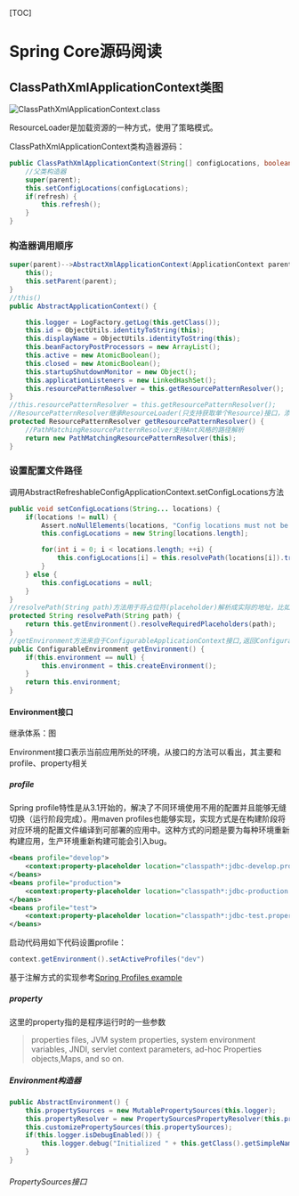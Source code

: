 [TOC]

# Spring Core源码阅读

## ClassPathXmlApplicationContext类图

![ClassPathXmlApplicationContext.class](https://raw.githubusercontent.com/garaiya/java-learning-route/master/Part1/Spring/images/ResourceLoader.jpg)

ResourceLoader是加载资源的一种方式，使用了策略模式。

ClassPathXmlApplicationContext类构造器源码：

```java
public ClassPathXmlApplicationContext(String[] configLocations, boolean refresh, ApplicationContext parent) throws BeansException {
    //父类构造器
    super(parent);
    this.setConfigLocations(configLocations);
    if(refresh) {
    	this.refresh();
	}
}
```

### 构造器调用顺序

```java
super(parent)-->AbstractXmlApplicationContext(ApplicationContext parent)-->AbstractRefreshableConfigApplicationContext(ApplicationContext parent)-->AbstractApplicationContext(ApplicationContext parent){
    this();
    this.setParent(parent);
}
//this()
public AbstractApplicationContext() {

	this.logger = LogFactory.getLog(this.getClass());
    this.id = ObjectUtils.identityToString(this);
    this.displayName = ObjectUtils.identityToString(this);
    this.beanFactoryPostProcessors = new ArrayList();
    this.active = new AtomicBoolean();
    this.closed = new AtomicBoolean();
    this.startupShutdownMonitor = new Object();
    this.applicationListeners = new LinkedHashSet();
    this.resourcePatternResolver = this.getResourcePatternResolver();
}
//this.resourcePatternResolver = this.getResourcePatternResolver();
//ResourcePatternResolver继承ResourceLoader(只支持获取单个Resource)接口，添加了获取多个Resource的方法，PathMatchingResourcePatternResolver是spring为ResourcePatternResolver接口提供的默认实现，基于模式匹配，默认使用AntPathMatcher进行路径匹配
protected ResourcePatternResolver getResourcePatternResolver() {
    //PathMatchingResourcePatternResolver支持Ant风格的路径解析
	return new PathMatchingResourcePatternResolver(this);
}
```

### 设置配置文件路径

调用AbstractRefreshableConfigApplicationContext.setConfigLocations方法

```java
public void setConfigLocations(String... locations) {
	if(locations != null) {
		Assert.noNullElements(locations, "Config locations must not be null");
        this.configLocations = new String[locations.length];

        for(int i = 0; i < locations.length; ++i) {
			this.configLocations[i] = this.resolvePath(locations[i]).trim();
        }
	} else {
		this.configLocations = null;
	}
}
//resolvePath(String path)方法用于将占位符(placeholder)解析成实际的地址，比如new ClassPathXmlApplicationContext("classpath:config.xml"),"classpath:"则会被解析
protected String resolvePath(String path) {
	return this.getEnvironment().resolveRequiredPlaceholders(path);
}
//getEnvironment方法来自于ConfigurableApplicationContext接口,返回ConfigurableEnvironment,AbstractApplicationContext对该方法进行了实现
public ConfigurableEnvironment getEnvironment() {
	if(this.environment == null) {
		this.environment = this.createEnvironment();
	}
	return this.environment;
}
```

#### Environment接口

继承体系：图

Environment接口表示当前应用所处的环境，从接口的方法可以看出，其主要和profile、property相关

##### profile

Spring profile特性是从3.1开始的，解决了不同环境使用不用的配置并且能够无缝切换（运行阶段完成）。用maven profiles也能够实现，实现方式是在构建阶段将对应环境的配置文件编译到可部署的应用中。这种方式的问题是要为每种环境重新构建应用，生产环境重新构建可能会引入bug。

```xml
<beans profile="develop">  
    <context:property-placeholder location="classpath*:jdbc-develop.properties"/>  
</beans>  
<beans profile="production">  
    <context:property-placeholder location="classpath*:jdbc-production.properties"/>  
</beans>  
<beans profile="test">  
    <context:property-placeholder location="classpath*:jdbc-test.properties"/>  
</beans>
```

启动代码用如下代码设置profile：

```java
context.getEnvironment().setActiveProfiles("dev")
```

基于注解方式的实现参考[Spring Profiles example](http://www.mkyong.com/spring/spring-profiles-example/)

##### property

这里的property指的是程序运行时的一些参数

> properties files, JVM system properties, system environment variables, JNDI, servlet context parameters, ad-hoc Properties objects,Maps, and so on.

##### Environment构造器

```java
public AbstractEnvironment() {
	this.propertySources = new MutablePropertySources(this.logger);
    this.propertyResolver = new PropertySourcesPropertyResolver(this.propertySources);
    this.customizePropertySources(this.propertySources);
    if(this.logger.isDebugEnabled()) {
		this.logger.debug("Initialized " + this.getClass().getSimpleName() + " with PropertySources " + this.propertySources);
	}
}
```

###### PropertySources接口

